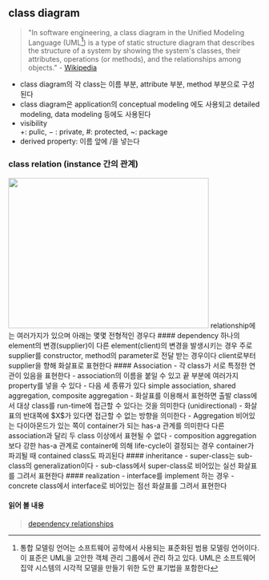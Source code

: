 ## class diagram
> "In software engineering, a class diagram in the Unified Modeling Language (UML[^1]) is a type of static structure diagram that describes the structure of a system by showing the system's classes, their attributes, operations (or methods), and the relationships among objects." - [Wikipedia](https://en.wikipedia.org/wiki/Class_diagram)

- class diagram의 각 class는 이름 부분, attribute 부분, method 부분으로 구성된다   
- class diagram은 application의 conceptual modeling 에도 사용되고 detailed modeling, data modeling 등에도 사용된다   
- visibility   
   $+$: pulic, $-$ : private, $\#$: protected, ~: package   
- derived property: 이름 앞에 /을 넣는다   
### class relation (instance 간의 관계)
<img src="https://upload.wikimedia.org/wikipedia/commons/thumb/9/93/Uml_classes_en.svg/600px-Uml_classes_en.svg.png" style="width:400px; height:300px" />
relationship에는 여러가지가 있으며 아래는 몇몇 전형적인 경우다   
#### dependency   
  하나의 element의 변경(supplier)이 다른 element(client)의 변경을 발생시키는 경우   
  주로 supplier를 constructor, method의 parameter로 전달 받는 경우이다   
  client로부터 supplier을 향해 화살표로 표현한다   
#### Association   
- 각 class가 서로 특정한 연관이 있음을 표현한다   
- association의 이름을 붙일 수 있고 끝 부분에 여러가지 property를 넣을 수 있다   
- 다음 세 종류가 있다 simple association, shared aggregation, composite aggregation    
- 화살표를 이용해서 표현하면 출발 class에서 대상 class를 run-time에 접근할 수 있다는 것을 의미한다 (unidirectional)   
- 화살표의 반대쪽에 $X$가 있다면 접근할 수 없는 방향을 의미한다   
- Aggregation   
  비어있는 다이아몬드가 있는 쪽이 container가 되는 has-a 관계를 의미한다   
  다른 association과 달리 두 class 이상에서 표현될 수 없다   
- composition   
  aggregation 보다 강한 has-a 관계로 container에 의해 life-cycle이 결정되는 경우   
  container가 파괴될 때 contained class도 파괴된다   
#### inheritance   
- super-class는 sub-class의 generalization이다   
- sub-class에서 super-class로 비어있는 실선 화살표를 그려서 표현한다   
#### realization
- interface를 implement 하는 경우   
- concrete class에서 interface로 비어있는 점선 화살표를 그려서 표현한다   

#### 읽어 볼 내용   
>[dependency relationships](https://www.ibm.com/docs/en/dmrt/9.5.0?topic=diagrams-dependency-relationships)   

[^1]: 통합 모델링 언어는 소프트웨어 공학에서 사용되는 표준화된 범용 모델링 언어이다. 이 표준은 UML을 고안한 객체 관리 그룹에서 관리 하고 있다. UML은 소프트웨어 집약 시스템의 시각적 모델을 만들기 위한 도안 표기법을 포함한다   